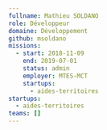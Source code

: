 ```yaml
---
fullname: Mathieu SOLDANO
role: Développeur
domaine: Développement
github: msoldano
missions:
  - start: 2018-11-09
    end: 2019-07-01
    status: admin
    employer: MTES-MCT
    startups:
      - aides-territoires
startups:
  - aides-territoires
teams: []
---
```


